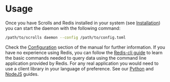 # Usage

Once you have Scrolls and Redis installed in your system (see [Installation](../installation/index.md)) you can start the daemon with the following command:

``` bash
/path/to/scrolls daemon --config /path/to/config.toml
```

Check the [Configuration](../configuration/index.md) section of the manual for further information. If you have no experience using Redis, you can follow the [Redis-cli guide](../guides/redis.md) to learn the basic commands needed to query data using the command line application provided by Redis. For any real application you would need to use a client library in your language of preference. See our [Python](../guides/python.md) and [NodeJS](../guides/nodejs.md) guides.

